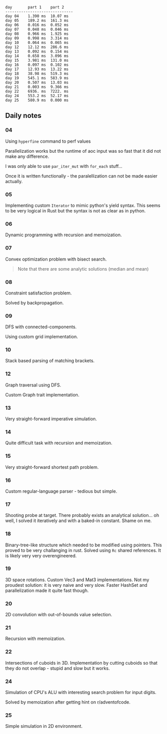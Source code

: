 ```
day       part 1    part 2    
------------------------------
day 04    1.390 ms  10.07 ms  
day 05    189.2 ms  161.3 ms  
day 06    0.016 ms  0.052 ms  
day 07    0.048 ms  0.046 ms  
day 08    0.966 ms  1.925 ms  
day 09    0.998 ms  3.314 ms  
day 10    0.064 ms  0.065 ms  
day 12    12.12 ms  286.6 ms  
day 13    0.092 ms  0.154 ms  
day 14    0.658 ms  3.096 ms  
day 15    3.981 ms  131.0 ms  
day 16    0.097 ms  0.102 ms  
day 17    12.93 ms  13.22 ms  
day 18    38.98 ms  519.3 ms  
day 19    545.1 ms  583.9 ms  
day 20    0.507 ms  13.03 ms  
day 21    0.003 ms  9.366 ms  
day 22    6936. ms  7222. ms  
day 24    553.2 ms  52.17 ms  
day 25    580.9 ms  0.000 ms  
```

## Daily notes

### 04
Using `hyperfine` command to perf values

Parallelization works but the runtime of aoc input was so fast that it did not make any difference.

I was only able to use `par_iter_mut` with `for_each` stuff...

Once it is written functionally - the paralellization can not be made easier actually.

### 05

Implementing custom `Iterator` to mimic python's yield syntax.
This seems to be very logical in Rust but the syntax is not as clear as in python.

### 06

Dynamic programming with recursion and memoization.

### 07

Convex optimization problem with bisect search.

> Note that there are some analytic solutions (median and mean)

### 08

Constraint satisfaction problem.

Solved by backpropagation.

### 09

DFS with connected-components.

Using custom grid implementation.

### 10

Stack based parsing of matching brackets.


### 12

Graph traversal using DFS.

Custom Graph trait implementation.


### 13

Very straight-forward imperative simulation.


### 14

Quite difficult task with recursion and memoization.


### 15

Very straight-forward shortest path problem.

### 16

Custom regular-language parser - tedious but simple.

### 17

Shooting probe at target. There probably exists an analytical solution... 
oh well, I solved it iteratively and with a baked-in constant. Shame on me.

### 18

Binary-tree-like structure which needed to be modified using pointers.
This proved to be very challanging in rust.
Solved using `Rc` shared references.
It is likely very very overengineered.

### 19

3D space rotations. Custom Vec3 and Mat3 implementations. 
Not my proudest solution: it is very naive and very slow.
Faster HashSet and parallelization made it quite fast though.

### 20

2D convolution with out-of-bounds value selection.

### 21

Recursion with memoization.

### 22

Intersections of cuboids in 3D.
Implementation by cutting cuboids so that they do not overlap - stupid and slow but it works.



### 24

Simulation of CPU's ALU with interesting search problem for input digits.

Solved by memoization after getting hint on r/adventofcode.

### 25

Simple simulation in 2D environment.
